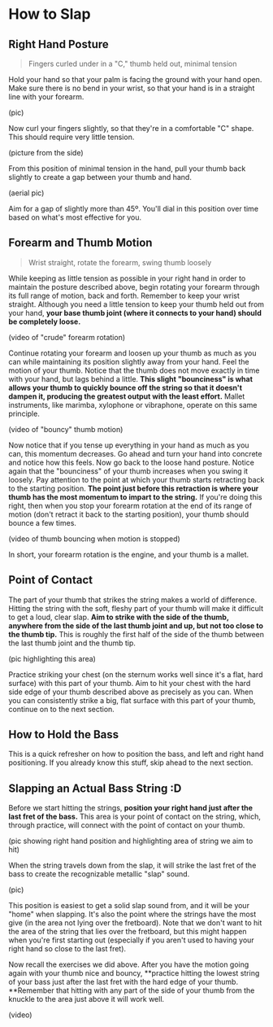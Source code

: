 # How to Slap

## Right Hand Posture

> Fingers curled under in a "C," thumb held out, minimal tension

Hold your hand so that your palm is facing the ground with your hand open. Make sure there is no bend in your wrist, so that your hand is in a straight line with your forearm.

\(pic\)

Now curl your fingers slightly, so that they're in a comfortable "C" shape. This should require very little tension.

\(picture from the side\)

From this position of minimal tension in the hand, pull your thumb back slightly to create a gap between your thumb and hand.

\(aerial pic\)

Aim for a gap of slightly more than 45º. You'll dial in this position over time based on what's most effective for you.

## Forearm and Thumb Motion

> Wrist straight, rotate the forearm, swing thumb loosely

While keeping as little tension as possible in your right hand in order to maintain the posture described above, begin rotating your forearm through its full range of motion, back and forth. Remember to keep your wrist straight. Although you need a little tension to keep your thumb held out from your hand, **your base thumb joint \(where it connects to your hand\) should be completely loose.**

\(video of "crude" forearm rotation\)

Continue rotating your forearm and loosen up your thumb as much as you can while maintaining its position slightly away from your hand. Feel the motion of your thumb. Notice that the thumb does not move exactly in time with your hand, but lags behind a little. **This slight "bounciness" is what allows your thumb to quickly bounce off the string so that it doesn't dampen it, producing the greatest output with the least effort.** Mallet instruments, like marimba, xylophone or vibraphone, operate on this same principle.

\(video of "bouncy" thumb motion\)

Now notice that if you tense up everything in your hand as much as you can, this momentum decreases. Go ahead and turn your hand into concrete and notice how this feels. Now go back to the loose hand posture. Notice again that the "bounciness" of your thumb increases when you swing it loosely. Pay attention to the point at which your thumb starts retracting back to the starting position. **The point just before this retraction is where your thumb has the most momentum to impart to the string.** If you're doing this right, then when you stop your forearm rotation at the end of its range of motion \(don't retract it back to the starting position\), your thumb should bounce a few times.

\(video of thumb bouncing when motion is stopped\)

In short, your forearm rotation is the engine, and your thumb is a mallet.

## Point of Contact

The part of your thumb that strikes the string makes a world of difference. Hitting the string with the soft, fleshy part of your thumb will make it difficult to get a loud, clear slap. **Aim to strike with the side of the thumb, anywhere from the side of the last thumb joint and up, but not too close to the thumb tip.** This is roughly the first half of the side of the thumb between the last thumb joint and the thumb tip.

\(pic highlighting this area\)

Practice striking your chest \(on the sternum works well since it's a flat, hard surface\) with this part of your thumb. Aim to hit your chest with the hard side edge of your thumb described above as precisely as you can. When you can consistently strike a big, flat surface with this part of your thumb, continue on to the next section.

## How to Hold the Bass

This is a quick refresher on how to position the bass, and left and right hand positioning. If you already know this stuff, skip ahead to the next section.

## Slapping an Actual Bass String :D

Before we start hitting the strings, **position your right hand just after the last fret of the bass.** This area is your point of contact on the string, which, through practice, will connect with the point of contact on your thumb.

\(pic showing right hand position and highlighting area of string we aim to hit\)

When the string travels down from the slap, it will strike the last fret of the bass to create the recognizable metallic "slap" sound.

\(pic\)

This position is easiest to get a solid slap sound from, and it will be your "home" when slapping. It's also the point where the strings have the most give \(in the area not lying over the fretboard\). Note that we don't want to hit the area of the string that lies over the fretboard, but this might happen when you're first starting out \(especially if you aren't used to having your right hand so close to the last fret\).

Now recall the exercises we did above. After you have the motion going again with your thumb nice and bouncy, **practice hitting the lowest string of your bass just after the last fret with the hard edge of your thumb. **Remember that hitting with any part of the side of your thumb from the knuckle to the area just above it will work well.

\(video\)

